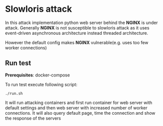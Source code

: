 # Slowloris attack

In this attack implementation python web server behind the
**NGINX** is under attack.
Generally **NGINX** is not susceptible to slowloris attack as 
it uses event-driven asynchronous architecture instead threaded
architecture.

However the default config makes **NGINX** vulnerable(e.g. uses too 
few worker connections)

## Run test


**Prerequisites**: docker-compose


To run test execute following script: 

`./run.sh`

It will run attacking containers and first run container for
web server with default settings and then web server with 
increased number of worker connections.
It will also query default page, time the connection and 
show the response of the servers

